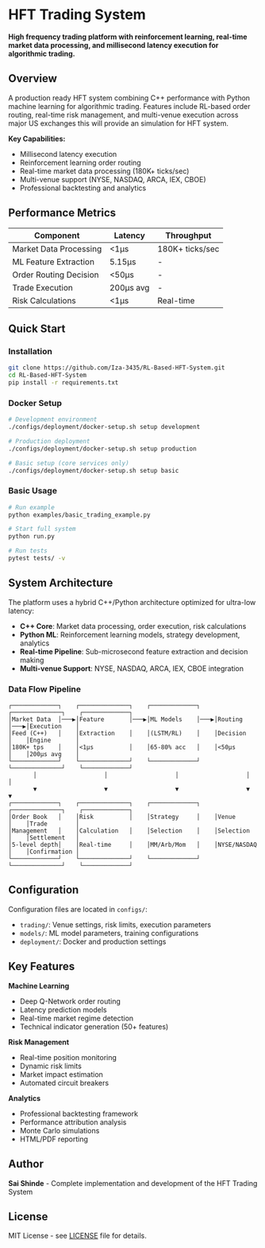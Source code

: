 # HFT Trading System

**High frequency trading platform with reinforcement learning, real-time market data processing, and millisecond latency execution for algorithmic trading.**

## Overview

A production ready HFT system combining C++ performance with Python machine learning for algorithmic trading. Features include RL-based order routing, real-time risk management, and multi-venue execution across major US exchanges this will provide an simulation for HFT system.

**Key Capabilities:**
- Millisecond latency execution
- Reinforcement learning order routing 
- Real-time market data processing (180K+ ticks/sec)
- Multi-venue support (NYSE, NASDAQ, ARCA, IEX, CBOE)
- Professional backtesting and analytics

## Performance Metrics

| Component | Latency | Throughput |
|-----------|---------|------------|
| Market Data Processing | <1μs | 180K+ ticks/sec |
| ML Feature Extraction | 5.15μs | - |
| Order Routing Decision | <50μs | - |
| Trade Execution | 200μs avg | - |
| Risk Calculations | <1μs | Real-time |

## Quick Start

### Installation
```bash
git clone https://github.com/Iza-3435/RL-Based-HFT-System.git
cd RL-Based-HFT-System
pip install -r requirements.txt
```

### Docker Setup
```bash
# Development environment
./configs/deployment/docker-setup.sh setup development

# Production deployment  
./configs/deployment/docker-setup.sh setup production

# Basic setup (core services only)
./configs/deployment/docker-setup.sh setup basic
```

### Basic Usage
```bash
# Run example
python examples/basic_trading_example.py

# Start full system
python run.py

# Run tests
pytest tests/ -v
```

## System Architecture

The platform uses a hybrid C++/Python architecture optimized for ultra-low latency:

- **C++ Core**: Market data processing, order execution, risk calculations
- **Python ML**: Reinforcement learning models, strategy development, analytics
- **Real-time Pipeline**: Sub-microsecond feature extraction and decision making
- **Multi-venue Support**: NYSE, NASDAQ, ARCA, IEX, CBOE integration

### Data Flow Pipeline

```
┌─────────────┐    ┌──────────────┐    ┌─────────────┐    ┌──────────────┐    ┌─────────────┐
│Market Data  │───▶│Feature       │───▶│ML Models    │───▶│Routing       │───▶│Execution    │
│Feed (C++)   │    │Extraction    │    │(LSTM/RL)    │    │Decision      │    │Engine       │
│180K+ tps    │    │<1μs          │    │65-80% acc   │    │<50μs         │    │200μs avg    │
└─────────────┘    └──────────────┘    └─────────────┘    └──────────────┘    └─────────────┘
       │                   │                   │                   │                   │
       ▼                   ▼                   ▼                   ▼                   ▼
┌─────────────┐    ┌──────────────┐    ┌─────────────┐    ┌──────────────┐    ┌─────────────┐
│Order Book   │    │Risk          │    │Strategy     │    │Venue         │    │Trade        │
│Management   │    │Calculation   │    │Selection    │    │Selection     │    │Settlement   │
│5-level depth│    │Real-time     │    │MM/Arb/Mom   │    │NYSE/NASDAQ   │    │Confirmation │
└─────────────┘    └──────────────┘    └─────────────┘    └──────────────┘    └─────────────┘
```

## Configuration

Configuration files are located in `configs/`:
- `trading/`: Venue settings, risk limits, execution parameters
- `models/`: ML model parameters, training configurations  
- `deployment/`: Docker and production settings

## Key Features

**Machine Learning**
- Deep Q-Network order routing
- Latency prediction models
- Real-time market regime detection
- Technical indicator generation (50+ features)

**Risk Management**
- Real-time position monitoring
- Dynamic risk limits
- Market impact estimation
- Automated circuit breakers

**Analytics**
- Professional backtesting framework
- Performance attribution analysis
- Monte Carlo simulations
- HTML/PDF reporting

## Author

**Sai Shinde** - Complete implementation and development of the HFT Trading System

## License

MIT License - see [LICENSE](LICENSE) file for details.
